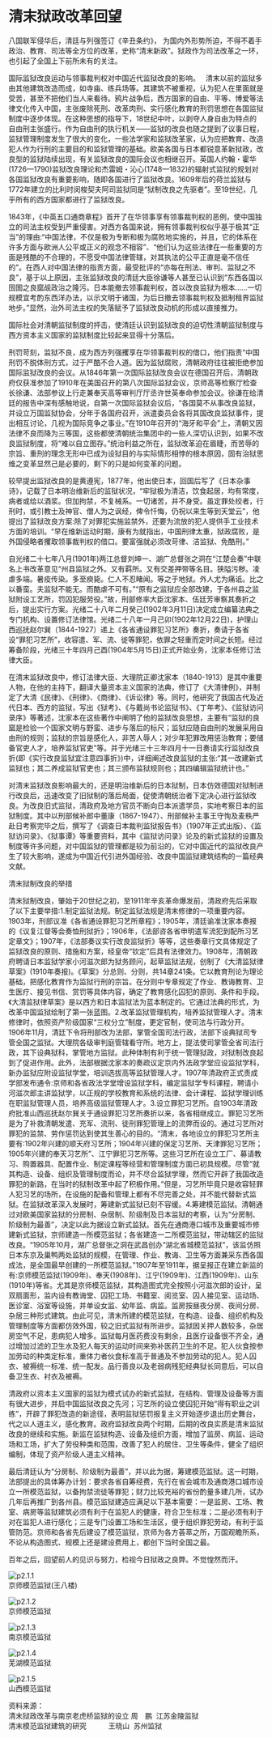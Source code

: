 # 清末狱政改革回望

八国联军侵华后，清廷与列强签订《辛丑条约》， 为国内外形势所迫，不得不着手政治、教育、司法等全方位的改革，史称“清末新政”。狱政作为司法改革之一环， 也引起了全国上下前所未有的关注。

国际监狱改良运动与领事裁判权对中国近代监狱改良的影响。
 
清末以前的监狱多由其他建筑改造而成，如寺庙、练兵场等。其建筑不被重视，认为犯人在里面就是受苦，甚至不把他们当人来看待。鸦片战争后，西方国家的自由、平等、博爱等法律文化传入中国，主张废除死刑、改革肉刑、实行感化教育的刑罚思想在各国监狱制度中逐步体现。在这种思想的指导下，18世纪中叶，以剥夺人身自由为特点的自由刑主张盛行。作为自由刑的执行机关——监狱的改良也随之提到了议事日程，监狱管理制度发生了很大的变化，一些法学家和监狱改革家，认为应把教育、改造犯人作为行刑的主要目的和监狱管理的基础。欧美各国与日本都锐意革新狱政，改良型的监狱陆续出现，有关监狱改良的国际会议也相继召开。英国人约翰・霍华(1726—1790)监狱改良理论和杰雷姆・沁心(1748—1832)的辐射式监狱的规划对各国监狱改良有重要影响，随即各国进行了监狱改良。1609年后的荷兰监狱与1772年建立的比利时闵梭契夫阿司监狱同是“狱制改良之先驱者”。至19世纪，几乎所有的西方国家都进行了监狱改良。

1843年，《中英五口通商章程》首开了在华领事享有领事裁判权的恶例，使中国独立的司法主权受到严重侵害。对西方各国来说，拥有领事裁判权似乎基于极其“正当”的理由:“中国法律，不仅是极为专断和极为腐败地实施的，并且，它的体系在许多方面与欧洲人公平或正义的观念不相容”、“他们认为这些法律在一些重要的方面是残酷的不合理的，不愿受中国法律管辖，对其执法的公平正直是毫不信任的”。在西人对中国法律的指责方面，最受批评的“亦每在刑法、审判、监狱之不良”，基于以上原因，主张监狱改良的清廷大臣徐谦等人甚至已认识到“东西各国以囹圄之良窳觇政治之隆污。日本能撤去领事裁判权，首以改良监狱为根本……一切规模宜考酌东西洋办法，以示文明于诸国，为后日撤去领事裁判权及抵制租界监狱地步。”显然，治外司法主权的失落赋予了监狱改良动机的形成以直接推力。

国际社会对清朝监狱制度的抨击，使清廷认识到监狱改良的迫切性清朝监狱制度与西方资本主义国家的监狱制度比较起来显得十分落后。

刑罚苛刻，监狱不良，成为西方列强攫享在华领事裁判权的借口，他们指责“中国刑罚不脱体刑方式，过于严酷不合人道。因为监狱腐败，清朝政府往往被拒绝参加国际监狱改良的会议。从1846年第一次国际监狱改良会议在德国召开后，清朝政府仅获准参加了1910年在美国召开的第八次国际监狱会议，京师高等检察厅检查长徐谦、法部参议上行走兼奉天高等审判厅厅丞许世英奉命参加会议。徐谦在给清廷的报告中深有感触地说，自第一次国际监狱会议后，“各国莫不从事改良监狱，并设立万国监狱协会，分年于各国府召开，派遣委员会各将其国改良监狱事件，提出相互讨论，几视为国际竞争之事业。”在1910年召开的“海牙和平会”上，清朝又因法律不良而降为三等国，这些都使清朝统治集团中的一些人深切认识到，如果不改良监狱制度，将“难以自立图存。”统治利益之所在，监狱改革迫在眉睫，而苦辱的宗旨、重刑的理念无形中已成为设狱目的与实际情形相悖的根本原因，固有治狱思维之变革显然己是必要的，剩下的只是如何变革的问题。

较早提出监狱改良的是黄遵宪，1877年，他出使日本，回国后写了《日本杂事诗》，记载了日本明治维新后的监狱状况，“牢狱极为清洁，饮食起居，均有常度，病者或给以酒浆。但加拘禁，不复械系。一切诸苦，并不身受。虽定罪处绞者，行刑时，或引教士及神官、僧人为之讽经，俾令忏悔，仍祝以来生等到天堂云”，他提出了监狱改良方案:除了对罪犯实施监禁外，还要为流放的犯人提供手工业技术方面的培训。“早在维新运动时期，康有为就指出，中国刑律太重，狱政腐败，是外国侵略者攫取领事裁判权的借口。要富强就必须改苛律、洁监狱、免酷刑。”

自光绪二十七年八月(1901年)两江总督刘坤一、湖广总督张之洞在“江楚会奏”中联名上书改革意见“州县监狱之外。又有羁所。又有交差押带等名目。狭隘污秽。凌虐多端。暑疫传染。多至瘐毙。仁人不忍睹闻。等之于地狱。外人尤为痛诋。比之以番蛮。夫监狱不能无。而酷虐不可有。”“原有之监狱应全部改建，于各州县之监狱附设工艺所，罚囚犯服劳役。”故，刑部修率大臣沈家本、伍廷芳审察其奏折之后，提出实行方案。光绪二十八年二月癸己(1902年3月11日)决定成立编纂法典之专门机构、设置修订法律馆。光绪二十八年一月己卯(1902年12月22日)，护理山西巡抚赵尔巽（1844-1927）递上《各省通设罪犯习艺所》奏折，奏请于各省设“罪犯习艺所”，收容遣、军、流、徙等罪犯，依罪之轻重而定时间之长短。经过筹备阶段，光绪三十年四月己酉(1904年5月15日)正式开始业务，沈家本任修订法律大臣。

在清末监狱改良中，修订法律大臣、大理院正卿沈家本（1840-1913）是其中重要人物，在他的主持下，翻译大量资本主义国家的法典，修订了《大清律例》，并制定了大清《民律》、《刑律》、《商律》、《诉讼律》等。同时，他研究了我国古代及近代日本、西方的监狱，写出《狱考》、《与戴尚书论监狱书》、《丁年考》、《监狱访问录序》等著述，沈家本在这些著作中阐明了他的监狱改良思想，主要有“监狱的良窳是检验一个国家文明与野蛮、进步与落后的标尺；监狱应随自由刑的发展采用自由刑的规则；监狱的宗旨是感化人，非苦人辱人；对少年犯罪改用惩治教育；要储备官吏人才，培养监狱官吏”等。并于光绪三十三年四月十一日奏请实行监狱改良折(即《实行改良监狱宜注意四事折》)中，详细阐述改良监狱的主张:“其一改建新式监狱也；其二养成监狱官吏也；其三颁布监狱规则也；其四编辑监狱统计也。”

对清末监狱改良影响最大的，还是明治维新后的日本狱制，日本仿效德国对狱制进行改良后，迅速改变了旧狱制的落后局面，促使清朝统治者下定决心进行监狱改良。为改良旧式监狱，清政府及地方官员不断向日本派遣学员，实地考察日本的监狱制度。其中以刑部候补郎中董康（1867-1947）、刑部候补主事王守恂及麦秩严赴日考察完毕之后，撰写了《调查日本裁判监狱报告书》（1907年正式出版）、《监狱访问录》、《狱事谭》等重要资料，其中《监狱访问录》论及的新式监狱的设置及制度等许多问题，对中国监狱的管理都是较为前沿的，它对中国近代的监狱改良产生了较大影响，遂成为中国近代引进外国经验、改良中国监狱建筑结构的一篇经典文献。

清末狱制改良的举措

清末狱制改良，肇始于20世纪之初，至1911年辛亥革命爆发前，清政府先后采取了以下主要举措:1.制定监狱法规。制定监狱法规是清末修律的一项重要内容。1903年，刑部议准《各省通设罪犯习艺所章程》；1905年，清廷谕准沈家本奏报的《议复江督等会奏恤刑狱折》；1906年，《法部咨各省申明遣军流犯到配所习艺定章文》；1907年，《法部奏议实行改良监狱折》等等，这些奏章行文具体规定了监狱改良的原则、措施和方案，经皇帝“钦定”后具有法律效力。1908年，清朝政府聘请日本监狱学家小河滋次郎为狱务顾问，起草监狱法规，创制了《大清监狱律草案》(1910年奏报)。《草案》分总则、分则，共14章241条。它以教育刑论为理论基础，把感化教育作为监狱行刑的宗旨。在分则中专章规定了作业、教诲教育、卫生医疗、接见书信、赏罚等具体内容，确定了教育感化囚犯的原则、条件和手段。《大清监狱律草案》是以西方和日本监狱法为蓝本制定的。它通过法典的形式，为改革中国监狱绘制了第一张蓝图。2.改革监狱管理机构，培养监狱管理人才。清末修律时，依照资产阶级国家“三权分立”制度，更定官制，使司法与行政分开。1906年11月，清廷下令将刑部改为法部，掌管全国司法行政，法部下设典狱司专管全国之监狱。大理院各级审判庭管辖看守所。地方上，提法使司掌管全省司法行政，其下设典狱科，掌管地方监狱。此种体制有利于统一管理狱政，对狱制改良起到了促进作用。此外，法部根据沈家本的奏疏议定京内外法政学堂应设监狱学科，新办监狱应附设监狱学堂，培训选拔高等监狱管理人才。1907年清政府正式责成学部发布通令:京师和各省政法学堂增设监狱学科，编定监狱学专科课程，聘请小河滋次郎主讲监狱学，以正规的学校教育和系统的法律、会计课程、监狱学理训练在职监狱管理人员，培养高级监狱管理人才。3.设立罪犯习艺所。自1903年清政府批准山西巡抚赵尔巽关于通设罪犯习艺所奏折以来，各省相继成立。罪犯习艺所是为了补救清朝发遣、充军、流刑、徒刑罪犯管理上的流弊而设的。通过习艺所对罪犯的监禁、劳作惩罚达到使其生善心的目的。“清末，各地设立的罪犯习艺所主要有:1902年兴建的顺天府习艺所；1904年兴建的保定习艺所、天津罪犯习艺所；1905年兴建的奉天习艺所”、江宁罪犯习艺所等。这些习艺所在设立工厂、募请教习、购置器具、配置作业、制定课程等经营和管理制度方面已初具规模。尽管“就其构造、设备、组织及管理制度而论，并不尽合监狱学理，然而它开辟了我国改造罪犯的新路，在当时的狱制改革中起了积极作用。”但是，习艺所毕竟只是收容轻罪人犯习艺的场所，在设施的配备和管理上都有不尽完善之处，并不能代替新式监狱。在监狱改革深入发展时，筹建新式监狱已刻不容缓。4.筹建模范监狱。清朝通过对欧美国家监狱的分房制、杂居制、阶级制及日本监狱的考察，认为“分房制、阶级制为最善”，决定以此为据设立新式监狱。首先在通商港口城市及重要城市修建新式监狱，京师建造一所模范监狱；各省建造一二所模范监狱，带动辖区的监狱改良。“1905年10月，湖广总督张之洞在武昌创办“湖北省城模范监狱”，该监仿照日本东京及巢鸭两处监狱的规模，在管理、作业、教诲、卫生等方面兼采东西各国成法，是全国最早创建的一所模范监狱。”1907年至1911年，据呈报正在建立新监的有:京师模范监狱(1909年)、奉天(1908年)、江宁(1909年)、江西(1909年)、山东(1910年)等省。尤其是京师模范监狱，其构造图式完全按照小河滋次郎的设计，呈双扇面形，监内设有教诲堂、囚犯工场、书籍室、阅览室、囚人接见室、运动场、医诊室、浴室等设施，并单设女监、幼年监、病监。监房按昼夜分房、夜间分房、杂居三种形式建筑。由此可见，清末所建的模范监狱，在构造、设备、组织机构及管理制度等方面都仿效外国，较之旧式监狱有所进步。监狱因关押人数较多，杂居房空气不足，患病犯人增多。监狱每月医药费没有剩余，且医疗设备很不齐全，通过增加过滤的卫生水及犯人每天的运动时间来弥补医药卫生的不足。犯人伙食按参加劳动的种类定标准，重体力者伙食标准高于普通及不参加劳动的犯人。犯人囚衣、被褥统一标准、统一配发。品行善良以及老弱病残犯经典狱长同意后，可以自备卫生衣、衬衣及被褥。

清政府以资本主义国家的监狱为模式试办的新式监狱，在结构、管理及设备等方面有很大进步，并启中国监狱改良之先河；习艺所的设立使囚犯开始“得有职业之训练”，开辟了罪犯改造的新途径，表明监狱惩罚报复主义开始逐步退出历史舞台，代之以人道主义，感化教育。政府监狱改良两个时期，后期的改良实质是清末监狱改良的继续和实施。新监在监狱构造、设备及组织方面，增加了监房、病监、运动场和工场，扩大了劳役种类和范围，改善了犯人的居住、卫生等条件，健全了组织编制，体现了资产阶级人道主义精神。

最后清廷认为“分房制、阶级制为最善”，并以此为据，筹建模范监狱。这一时期，法部提出的具体筹办计划：要求各省自筹经费，先行在省会城市及通商港口城市设立一所模范监狱，以备拘禁流徒等罪犯；财力比较充裕的省份酌量多建几所，试办几年后再推广到各州县。模范监狱建造应满足以下基本需要：一是监房、工场、教室、病房等监狱建筑必须有利于在监犯人的健康，符合卫生标准；二是必须有利于对在监犯人进行感化；三是专门设置工场和生活区，便于组织罪犯劳动，有利于监管防范。京师和各省先后建设了模范监狱，京师为各方荟萃之所，万国观瞻所系，不论从构造图式、规模上还是建设费用上，都创下当时全国之最。

百年之后，回望前人的见识与努力，检视今日狱政之良弊。不觉惶然而汗。

![p2.1.1](/images/2.1.1.jpg)  
京师模范监狱(王八楼)  

![p2.1.2](/images/2.1.2.jpg)  
京师模范监狱  

![p2.1.3](/images/2.1.3.jpg)  
南京模范监狱  

![p2.1.4](/images/2.1.4.jpg)  
芜湖模范监狱  

![p2.1.5](/images/2.1.5.jpg)  
山西模范监狱

资料来源：  
清末狱政改革与南京老虎桥监狱的设立 周　鹏  江苏金陵监狱  
清末模范监狱建筑的研究           王晓山  苏州监狱